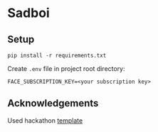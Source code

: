 # Sadboi

## Setup

```
pip install -r requirements.txt
```

Create `.env` file in project root directory:
```
FACE_SUBSCRIPTION_KEY=<your subscription key>
```

## Acknowledgements
Used hackathon [template](https://github.com/jimbobbennett/Hackathon-CaptureImageForFaceDetection)

